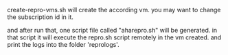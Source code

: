 create-repro-vms.sh will create the according vm.
you may want to change the subscription id in it.

and after run that, one script file called "aharepro.sh" will be generated.
in that script it will execute the repro.sh script remotely in the vm created.
and print the logs into the folder 'reprologs'.